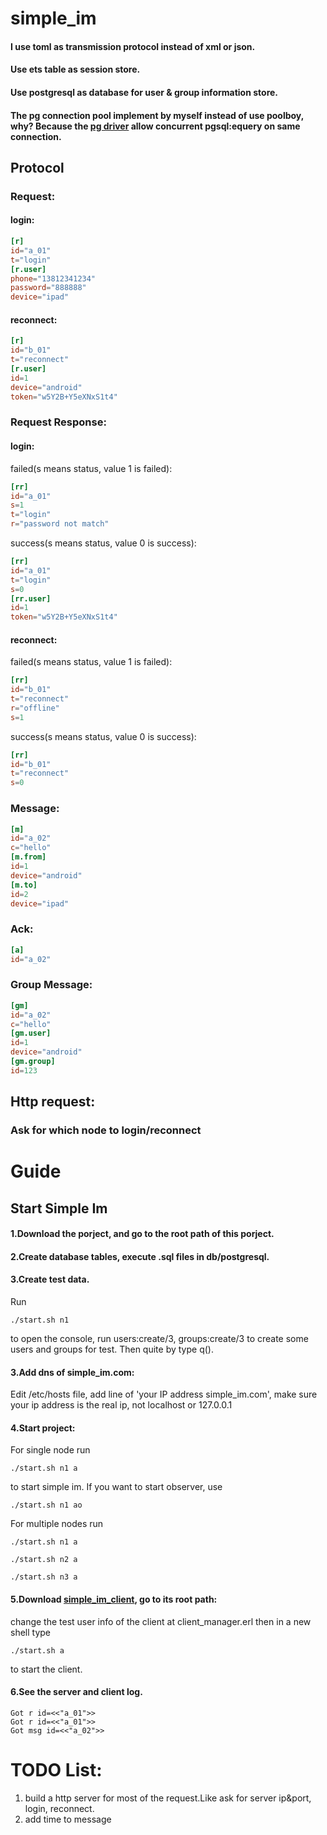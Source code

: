 # simple_im
#### I use toml as transmission protocol instead of xml or json.
#### Use ets table as session store.
#### Use postgresql as database for user & group information store.
#### The pg connection pool implement by myself instead of use poolboy, why? Because the [pg driver](https://github.com/epgsql/epgsql) allow concurrent pgsql:equery on same connection.
## Protocol
### Request:  
#### login:  
```toml
[r]
id="a_01"
t="login"
[r.user]
phone="13812341234"
password="888888"
device="ipad"
```
#### reconnect:  
```toml
[r]
id="b_01"
t="reconnect"
[r.user]
id=1
device="android"
token="w5Y2B+Y5eXNxS1t4"
```
### Request Response:  
#### login:  
failed(s means status, value 1 is failed):
```toml
[rr]
id="a_01"
s=1
t="login"
r="password not match"
```
success(s means status, value 0 is success):
```toml
[rr]
id="a_01"
t="login"
s=0
[rr.user]
id=1
token="w5Y2B+Y5eXNxS1t4"
```
#### reconnect:  
failed(s means status, value 1 is failed):
```toml
[rr]
id="b_01"
t="reconnect"
r="offline"
s=1
```
success(s means status, value 0 is success):
```toml
[rr]
id="b_01"
t="reconnect"
s=0
```
### Message:  
```toml
[m]
id="a_02"
c="hello"
[m.from]
id=1
device="android"
[m.to]
id=2
device="ipad"
```
### Ack:
```toml
[a]
id="a_02"
```
### Group Message:  
```toml
[gm]
id="a_02"
c="hello"
[gm.user]
id=1
device="android"
[gm.group]
id=123
```

## Http request:
### Ask for which node to login/reconnect


# Guide
## Start Simple Im
#### 1.Download the porject, and go to the root path of this porject.
#### 2.Create database tables, execute .sql files in db/postgresql.  
#### 3.Create test data.  
Run
```shell
./start.sh n1
```
to open the console, run users:create/3, groups:create/3 to create some users and groups for test.
Then quite by type q().
#### 3.Add dns of simple_im.com:    
Edit /etc/hosts file, add line of 'your IP address   simple_im.com', make sure your ip address is the real ip, not localhost or 127.0.0.1  
#### 4.Start project:  
For single node run
```shell
./start.sh n1 a
```
to start simple im. If you want to start observer, use
```shell
./start.sh n1 ao
```
For multiple nodes run
```shell
./start.sh n1 a
```
```shell
./start.sh n2 a
```
```shell
./start.sh n3 a
```
#### 5.Download [simple_im_client](https://github.com/wudixiaotie/simple_im_client), go to its root path:
change the test user info of the client at client_manager.erl then in a new shell type 
```shell
./start.sh a
```
to start the client.  
#### 6.See the server and client log.
```log
Got r id=<<"a_01">>
Got r id=<<"a_01">>
Got msg id=<<"a_02">>
```


# TODO List:
1. build a http server for most of the request.Like ask for server ip&port, login, reconnect.
2. add time to message